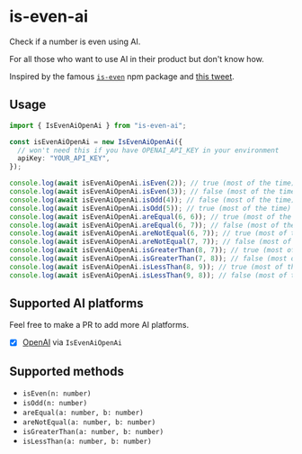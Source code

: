 # is-even-ai

Check if a number is even using AI.

For all those who want to use AI in their product but don't know how.

Inspired by the famous [`is-even`](https://www.npmjs.com/package/is-even) npm package and [this tweet](https://twitter.com/erenbali/status/1766602689863950658).

## Usage

```ts
import { IsEvenAiOpenAi } from "is-even-ai";

const isEvenAiOpenAi = new IsEvenAiOpenAi({
  // won't need this if you have OPENAI_API_KEY in your environment
  apiKey: "YOUR_API_KEY",
});

console.log(await isEvenAiOpenAi.isEven(2)); // true (most of the time)
console.log(await isEvenAiOpenAi.isEven(3)); // false (most of the time)
console.log(await isEvenAiOpenAi.isOdd(4)); // false (most of the time)
console.log(await isEvenAiOpenAi.isOdd(5)); // true (most of the time)
console.log(await isEvenAiOpenAi.areEqual(6, 6)); // true (most of the time)
console.log(await isEvenAiOpenAi.areEqual(6, 7)); // false (most of the time)
console.log(await isEvenAiOpenAi.areNotEqual(6, 7)); // true (most of the time)
console.log(await isEvenAiOpenAi.areNotEqual(7, 7)); // false (most of the time)
console.log(await isEvenAiOpenAi.isGreaterThan(8, 7)); // true (most of the time)
console.log(await isEvenAiOpenAi.isGreaterThan(7, 8)); // false (most of the time)
console.log(await isEvenAiOpenAi.isLessThan(8, 9)); // true (most of the time)
console.log(await isEvenAiOpenAi.isLessThan(9, 8)); // false (most of the time)
```

## Supported AI platforms

Feel free to make a PR to add more AI platforms.

- [x] [OpenAI](https://openai.com) via `IsEvenAiOpenAi`

## Supported methods

- `isEven(n: number)`
- `isOdd(n: number)`
- `areEqual(a: number, b: number)`
- `areNotEqual(a: number, b: number)`
- `isGreaterThan(a: number, b: number)`
- `isLessThan(a: number, b: number)`
